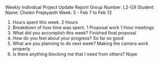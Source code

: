 Weekly Individual Project Update Report
Group Number: L2-G9
Student Name: Cholen Prejeyanth
Week: 5 - Feb 7 to Feb 13
1. Hours spent this week.
2 Hours
2. Breakdown of how time was spent.
1 Proposal work
1 Hour meetings
3. What did you accomplish this week?
Finished final proposal
4. How do you feel about your progress?
So far so good
5. What are you planning to do next week?
Making the camera work properly
6. Is there anything blocking me that I need from others?
Nope
